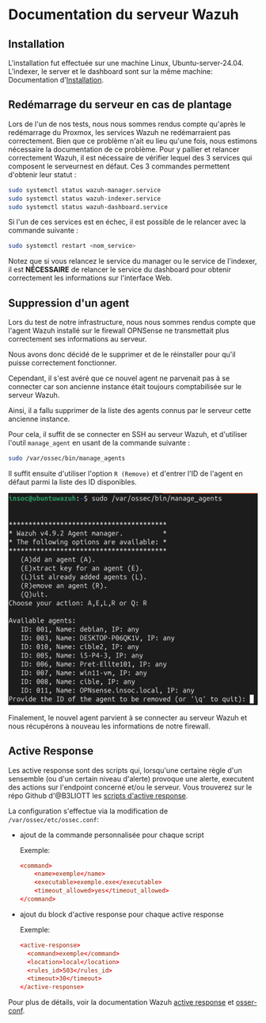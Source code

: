 # Documentation du serveur Wazuh

## Installation
L'installation fut effectuée sur une machine Linux, Ubuntu-server-24.04. L'indexer, le server et le dashboard sont sur la même machine:
Documentation d'[Installation](https://documentation.wazuh.com/current/installation-guide/index.html).

## Redémarrage du serveur en cas de plantage
Lors de l'un de nos tests, nous nous sommes rendus compte qu'après le redémarrage du Proxmox, les services Wazuh ne redémarraient pas correctement.
Bien que ce problème n'ait eu lieu qu'une fois, nous estimons nécessaire la documentation de ce problème.
Pour y pallier et relancer correctement Wazuh, il est nécessaire de vérifier lequel des 3 services qui composent le serveurnest en défaut.
Ces 3 commandes permettent d'obtenir leur statut :
```bash
sudo systemctl status wazuh-manager.service
sudo systemctl status wazuh-indexer.service
sudo systemctl status wazuh-dashboard.service
```

Si l'un de ces services est en échec, il est possible de le relancer avec la commande suivante :
```bash
sudo systemctl restart <nom_service>
```

Notez que si vous relancez le service du manager ou le service de l'indexer, il est **NÉCESSAIRE** de relancer le service du dashboard pour obtenir correctement les informations sur l'interface Web.


## Suppression d'un agent
Lors du test de notre infrastructure, nous nous sommes rendus compte que l'agent Wazuh installé sur le firewall OPNSense ne transmettait plus correctement ses informations au serveur.

Nous avons donc décidé de le supprimer et de le réinstaller pour qu'il puisse correctement fonctionner.

Cependant, il s'est avéré que ce nouvel agent ne parvenait pas à se connecter car son ancienne instance était toujours comptabilisée sur le serveur Wazuh.

Ainsi, il a fallu supprimer de la liste des agents connus par le serveur cette ancienne instance.

Pour cela, il suffit de se connecter en SSH au serveur Wazuh, et d'utiliser l'outil `manage_agent` en usant de la commande suivante :
```bash
sudo /var/ossec/bin/manage_agents
```
Il suffit ensuite d'utiliser l'option `R (Remove)` et d'entrer l'ID de l'agent en défaut parmi la liste des ID disponibles.

![Remove Agent](images/RemoveAgent.png)

Finalement, le nouvel agent parvient à se connecter au serveur Wazuh et nous récupérons à nouveau les informations de notre firewall.

## Active Response
Les active response sont des scripts qui, lorsqu'une certaine règle d'un sensemble (ou d'un certain niveau d'alerte) provoque une alerte, executent des actions sur l'endpoint concerné et/ou le serveur.
Vous trouverez sur le répo Github d'@B3LIOTT les [scripts d'active response](https://github.com/B3LIOTT/wazuh-active-response).

La configuration s'effectue via la modification de `/var/ossec/etc/ossec.conf`:
- ajout de la commande personnalisée pour chaque script

  Exemple:
  ```conf
  <command>
      <name>exemple</name>
      <executable>exemple.exe</executable>
      <timeout_allowed>yes</timeout_allowed>
  </command>
  ```

- ajout du block d'active response pour chaque active response

  Exemple:
    ```conf
   <active-response>
      <command>exemple</command>
      <location>local</location>
      <rules_id>503</rules_id>
      <timeout>30</timeout>
  </active-response>
  ```

Pour plus de détails, voir la documentation Wazuh [active response](https://documentation.wazuh.com/current/user-manual/capabilities/active-response/how-to-configure.html) et [osser-conf](https://documentation.wazuh.com/current/user-manual/reference/ossec-conf/active-response.html#command).
